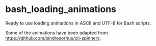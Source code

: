 # bash_loading_animations
Ready to use loading animations in ASCII and UTF-8 for Bash scripts.

Some of the animations have been adapted from https://github.com/sindresorhus/cli-spinners.

